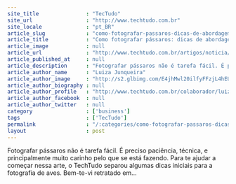 ```yaml
---
site_title               : "TecTudo"
site_url                 : "http://www.techtudo.com.br"
site_locale              : "pt_BR"
article_slug             : "como-fotografar-passaros-dicas-de-abordagem-equipamento-e-iluminacao"
article_title            : "Como fotografar pássaros: dicas de abordagem, equipamento e iluminação"
article_image            : null
article_url              : "http://www.techtudo.com.br/artigos/noticia/2012/10/como-fotografar-passaros-dicas-de-abordagem-equipamento-e-iluminacao.html"
article_published_at     : null
article_description      : "Fotografar pássaros não é tarefa fácil. É preciso paciência, técnica, e principalmente muito carinho pelo que se está fazendo. Para te ajudar a começar nessa arte, o TechTudo separou algumas dicas iniciais para a fotografia de aves. Bem-te-vi retratado em..."
article_author_name      : "Luiza Junqueira"
article_author_image     : "http://s2.glbimg.com/E4jhMwl20ilfyFFzjL4hEUYsakk=/30x30/s2.glbimg.com/eNfCs4rI7Rqng-ArB9UTa0rB-V8=/140x140/s.glbimg.com/po/tt2/f/original/2013/11/12/luiza-junqueira.jpg"
article_author_biography : null
article_author_profile   : "http://www.techtudo.com.br/colaborador/luiza-junqueira.html"
article_author_facebook  : null
article_author_twitter   : null
category                 : ['business']
tags                     : ['TecTudo']
permalink                : "/:categories/como-fotografar-passaros-dicas-de-abordagem-equipamento-e-iluminacao/"
layout                   : post
---
```


Fotografar pássaros não é tarefa fácil. É preciso paciência, técnica, e principalmente muito carinho pelo que se está fazendo. Para te ajudar a começar nessa arte, o TechTudo separou algumas dicas iniciais para a fotografia de aves. Bem-te-vi retratado em...
